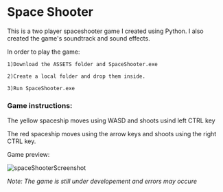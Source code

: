 # Space Shooter

This is a two player spaceshooter game I created using Python. I also created the game's soundtrack and sound effects.

In order to play the game:

    1)Download the ASSETS folder and SpaceShooter.exe
  
    2)Create a local folder and drop them inside.
  
    3)Run SpaceShooter.exe




### Game instructions:

The yellow spaceship moves using WASD and shoots usind left CTRL key

The red spaceship moves using the arrow keys and shoots using the right CTRL key.

Game preview:

![spaceShooterScreenshot](https://user-images.githubusercontent.com/110430201/182260103-30d23b18-35a0-46f1-a146-2836c011315a.jpg)


*Note: The game is still under developement and errors may occure*
